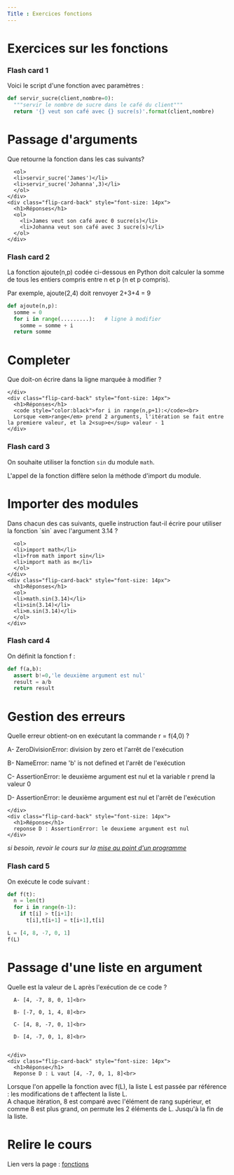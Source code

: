 ```yaml
---
Title : Exercices fonctions
---
```


# Exercices sur les fonctions

### Flash card 1

Voici le script d'une fonction avec paramètres : 

```python
def servir_sucre(client,nombre=0):
  """servir le nombre de sucre dans le café du client"""
  return '{} veut son café avec {} sucre(s)'.format(client,nombre)
```

<div class="flip-card">
  <div class="flip-card-inner">
    <div class="flip-card-front" style="font-size: 14px">
      <h1>Passage d'arguments</h1>
      Que retourne la fonction dans les cas suivants?

      <ol>
      <li>servir_sucre('James')</li>
      <li>servir_sucre('Johanna',3)</li>
      </ol>
    </div>
    <div class="flip-card-back" style="font-size: 14px">
      <h1>Réponses</h1>
      <ol>
        <li>James veut son café avec 0 sucre(s)</li>
        <li>Johanna veut son café avec 3 sucre(s)</li>
      </ol>
    </div>
  </div>
</div>


### Flash card 2

La fonction ajoute(n,p) codée ci-dessous en Python doit calculer la somme de tous les entiers compris entre n et p (n et p compris).

Par exemple, ajoute(2,4) doit renvoyer 2+3+4 = 9

```python
def ajoute(n,p):
  somme = 0
  for i in range(.........):   # ligne à modifier
    somme = somme + i
  return somme
```

<div class="flip-card">
  <div class="flip-card-inner">
    <div class="flip-card-front" style="font-size: 14px">
      <h1>Completer</h1>
      Que doit-on écrire dans la ligne marquée à modifier ?


    </div>
    <div class="flip-card-back" style="font-size: 14px">
      <h1>Réponses</h1>
      <code style="color:black">for i in range(n,p+1):</code><br>
      Lorsque <em>range</em> prend 2 arguments, l'itération se fait entre la premiere valeur, et la 2<sup>e</sup> valeur - 1
    </div>
  </div>
</div>

### Flash card 3
On souhaite utiliser la fonction `sin` du module `math`.

L'appel de la fonction diffère selon la méthode d'import du module. 







<div class="flip-card">
  <div class="flip-card-inner">
    <div class="flip-card-front" style="font-size: 14px">
      <h1>Importer des modules</h1>
      Dans chacun des cas suivants, quelle instruction faut-il écrire pour utiliser la fonction `sin` avec l'argument 3.14 ?

      <ol>
      <li>import math</li>
      <li>from math import sin</li>
      <li>import math as m</li>
      </ol>
    </div>
    <div class="flip-card-back" style="font-size: 14px">
      <h1>Réponses</h1>
      <ol>
      <li>math.sin(3.14)</li>
      <li>sin(3.14)</li>
      <li>m.sin(3.14)</li>
      </ol>
    </div>
  </div>
</div>

### Flash card 4

On définit la fonction f :

```python
def f(a,b):
  assert b!=0,'le deuxième argument est nul'
  result = a/b
  return result
```


<div class="flip-card">
  <div class="flip-card-inner">
    <div class="flip-card-front" style="font-size: 14px">
      <h1>Gestion des erreurs</h1>
      <p>
      Quelle erreur obtient-on en exécutant la commande r = f(4,0) ?</p>
      <p>
        A- ZeroDivisionError: division by zero et l'arrêt de l'exécution<br>

B- NameError: name 'b' is not defined et l'arrêt de l'exécution<br>

C- AssertionError: le deuxième argument est nul et la variable r prend la valeur 0<br>

D- AssertionError: le deuxième argument est nul et l'arrêt de l'exécution
      </p>


    </div>
    <div class="flip-card-back" style="font-size: 14px">
      <h1>Réponse</h1>
      reponse D : AssertionError: le deuxieme argument est nul
    </div>
  </div>
</div>

*si besoin, revoir le cours sur la [mise au point d'un programme](docs/NSI/langages/page5/)*

### Flash card 5
On exécute le code suivant :

```python
def f(t):
  n = len(t)
  for i in range(n-1):
    if t[i] > t[i+1]:
      t[i],t[i+1] = t[i+1],t[i]

L = [4, 8, -7, 0, 1]
f(L)
```






<div class="flip-card">
  <div class="flip-card-inner">
    <div class="flip-card-front" style="font-size: 14px">
      <h1>Passage d'une liste en argument</h1>
      <p>
      Quelle est la valeur de L après l'exécution de ce code ?</p>


      A- [4, -7, 8, 0, 1]<br>

      B- [-7, 0, 1, 4, 8]<br>

      C- [4, 8, -7, 0, 1]<br>

      D- [4, -7, 0, 1, 8]<br>


    </div>
    <div class="flip-card-back" style="font-size: 14px">
      <h1>Réponse</h1>
      Reponse D : L vaut [4, -7, 0, 1, 8]<br>
Lorsque l'on appelle la fonction avec f(L), la liste L est passée par référence : les modifications de t affectent la liste L.<br>
A chaque itération, 8 est comparé avec l'élément de rang supérieur, et comme 8 est plus grand, on permute les 2 éléments de L. Jusqu'à la fin de la liste.
    </div>
  </div>
</div>

# Relire le cours
Lien vers la page : <a href="/docs/python/pages/fonctions/page1/">fonctions</a>


<script>
let selector, cards, makeActive;
let elems = [];
var check = false;

selector = '.flip-card';

cards = document.querySelectorAll(selector);


makeActive = function () {
    /* attention petite erreur de script
    pour que ca fonctionne il faut un nombre impair de cartes
    */ 
    for (let i = 0; i < cards.length; i++){
      check=!check;
      //console.log(cards[i].childNodes[1].classList);
      elems[i] = cards[i].childNodes[1];
      elems[i].classList.remove('active');
      }
    if (check) {
    this.childNodes[1].classList.add('active');}
};

for (let i = 0; i < cards.length; i++)
    cards[i].addEventListener('mousedown', makeActive);
</script>
